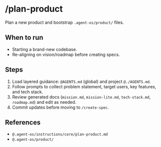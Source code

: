 # /plan-product

Plan a new product and bootstrap `.agent-os/product/` files.

## When to run
- Starting a brand-new codebase.
- Re-aligning on vision/roadmap before creating specs.

## Steps
1. Load layered guidance: `@AGENTS.md` (global) and project `@./AGENTS.md`.
2. Follow prompts to collect problem statement, target users, key features, and tech stack.
3. Review generated docs (`mission.md`, `mission-lite.md`, `tech-stack.md`, `roadmap.md`) and edit as needed.
4. Commit updates before moving to `/create-spec`.

## References
- `@.agent-os/instructions/core/plan-product.md`
- `@.agent-os/product/`
